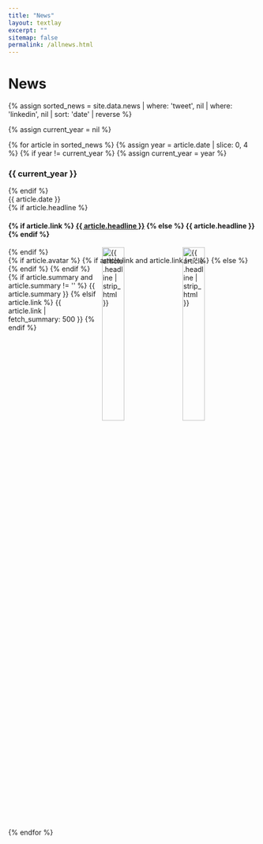 ```yaml
---
title: "News"
layout: textlay
excerpt: ""
sitemap: false
permalink: /allnews.html
---
```


# News

<style>
/* Scoped to All News page */
.news-list { list-style: none; padding-left: 0; }
.news-entry { overflow: auto; }
.news-image-right {
	float: right;
	width: 30%;
	height: auto;
	margin-left: 12px;
	margin-bottom: 6px;
  margin-top: -35px;
}
@media (max-width: 767px) {
	.news-image-right { float: none; width: 100%; margin: 8px 0 10px 0; }
}
</style>


{% assign sorted_news = site.data.news | where: 'tweet', nil | where: 'linkedin', nil | sort: 'date' | reverse %}


{% assign current_year = nil %}
<ul class="news-list">
{% for article in sorted_news %}
{% assign year = article.date | slice: 0, 4 %}
{% if year != current_year %}
{% assign current_year = year %}
<li class="news-year-divider"><h3 class="news-year" id="y{{ current_year }}">{{ current_year }}</h3></li>
{% endif %}
<li class="news-entry">
<div class="news-meta text-sm"><time datetime="{{ article.date | date: '%Y-%m-%d' }}">{{ article.date }}</time></div>
{% if article.headline %}
<h4 class="news-title" >
{% if article.link %}
<a href="{{ article.link }}" target="_blank" rel="noopener">{{ article.headline }}</a>
{% else %}
{{ article.headline }}
{% endif %}
</h4>
{% endif %}
<div class="news-body">
{% if article.avatar %}
	{% if article.link and article.link != '' %}
		<a href="{{ article.link }}">
			<img class="news-image-right" src="{{ site.url }}{{site.baseurl}}/assets/images/news/{{ article.avatar }}" alt="{{ article.headline | strip_html }}" loading="lazy" data-action="zoom">
		</a>
	{% else %}
		<img class="news-image-right" src="{{ site.url }}{{site.baseurl}}/assets/images/news/{{ article.avatar }}" alt="{{ article.headline | strip_html }}" loading="lazy" data-action="zoom">
	{% endif %}
{% endif %}
{% if article.summary and article.summary != '' %}
{{ article.summary }}
{% elsif article.link %}
{{ article.link | fetch_summary: 500 }}
{% endif %}
</div>
</li>
{% endfor %}
</ul>

